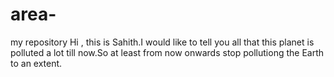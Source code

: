 # area-
my repository
Hi , this is Sahith.I would like to tell you all that this planet is polluted a lot till now.So at least from 
now onwards stop pollutiong the Earth to an extent.
